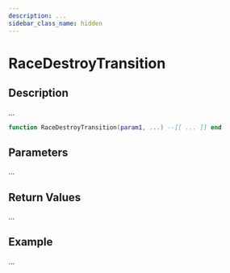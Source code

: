 ```yaml
---
description: ...
sidebar_class_name: hidden
---
```


# RaceDestroyTransition

## Description

...

```lua
function RaceDestroyTransition(param1, ...) --[[ ... ]] end
```

## Parameters

...

## Return Values

...

## Example

...


